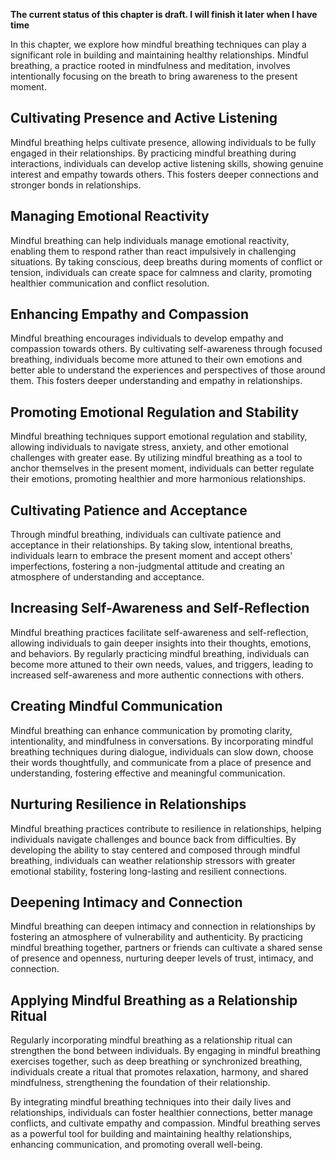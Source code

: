 **The current status of this chapter is draft. I will finish it later when I have time**

In this chapter, we explore how mindful breathing techniques can play a significant role in building and maintaining healthy relationships. Mindful breathing, a practice rooted in mindfulness and meditation, involves intentionally focusing on the breath to bring awareness to the present moment.

Cultivating Presence and Active Listening
-----------------------------------------

Mindful breathing helps cultivate presence, allowing individuals to be fully engaged in their relationships. By practicing mindful breathing during interactions, individuals can develop active listening skills, showing genuine interest and empathy towards others. This fosters deeper connections and stronger bonds in relationships.

Managing Emotional Reactivity
-----------------------------

Mindful breathing can help individuals manage emotional reactivity, enabling them to respond rather than react impulsively in challenging situations. By taking conscious, deep breaths during moments of conflict or tension, individuals can create space for calmness and clarity, promoting healthier communication and conflict resolution.

Enhancing Empathy and Compassion
--------------------------------

Mindful breathing encourages individuals to develop empathy and compassion towards others. By cultivating self-awareness through focused breathing, individuals become more attuned to their own emotions and better able to understand the experiences and perspectives of those around them. This fosters deeper understanding and empathy in relationships.

Promoting Emotional Regulation and Stability
--------------------------------------------

Mindful breathing techniques support emotional regulation and stability, allowing individuals to navigate stress, anxiety, and other emotional challenges with greater ease. By utilizing mindful breathing as a tool to anchor themselves in the present moment, individuals can better regulate their emotions, promoting healthier and more harmonious relationships.

Cultivating Patience and Acceptance
-----------------------------------

Through mindful breathing, individuals can cultivate patience and acceptance in their relationships. By taking slow, intentional breaths, individuals learn to embrace the present moment and accept others' imperfections, fostering a non-judgmental attitude and creating an atmosphere of understanding and acceptance.

Increasing Self-Awareness and Self-Reflection
---------------------------------------------

Mindful breathing practices facilitate self-awareness and self-reflection, allowing individuals to gain deeper insights into their thoughts, emotions, and behaviors. By regularly practicing mindful breathing, individuals can become more attuned to their own needs, values, and triggers, leading to increased self-awareness and more authentic connections with others.

Creating Mindful Communication
------------------------------

Mindful breathing can enhance communication by promoting clarity, intentionality, and mindfulness in conversations. By incorporating mindful breathing techniques during dialogue, individuals can slow down, choose their words thoughtfully, and communicate from a place of presence and understanding, fostering effective and meaningful communication.

Nurturing Resilience in Relationships
-------------------------------------

Mindful breathing practices contribute to resilience in relationships, helping individuals navigate challenges and bounce back from difficulties. By developing the ability to stay centered and composed through mindful breathing, individuals can weather relationship stressors with greater emotional stability, fostering long-lasting and resilient connections.

Deepening Intimacy and Connection
---------------------------------

Mindful breathing can deepen intimacy and connection in relationships by fostering an atmosphere of vulnerability and authenticity. By practicing mindful breathing together, partners or friends can cultivate a shared sense of presence and openness, nurturing deeper levels of trust, intimacy, and connection.

Applying Mindful Breathing as a Relationship Ritual
---------------------------------------------------

Regularly incorporating mindful breathing as a relationship ritual can strengthen the bond between individuals. By engaging in mindful breathing exercises together, such as deep breathing or synchronized breathing, individuals create a ritual that promotes relaxation, harmony, and shared mindfulness, strengthening the foundation of their relationship.

By integrating mindful breathing techniques into their daily lives and relationships, individuals can foster healthier connections, better manage conflicts, and cultivate empathy and compassion. Mindful breathing serves as a powerful tool for building and maintaining healthy relationships, enhancing communication, and promoting overall well-being.
